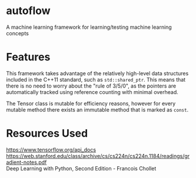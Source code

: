 # autoflow
A machine learning framework for learning/testing machine learning concepts

# Features
This framework takes advantage of the relatively high-level data structures included in the C++11 standard, such as ```std::shared_ptr```.
This means that there is no need to worry about the "rule of 3/5/0", as the pointers are automatically tracked using reference counting
with minimal overhead.

The Tensor class is mutable for efficiency reasons, however for every mutable method there exists an immutable method that is marked as ```const```.

# Resources Used
https://www.tensorflow.org/api_docs \
https://web.stanford.edu/class/archive/cs/cs224n/cs224n.1184/readings/gradient-notes.pdf \
Deep Learning with Python, Second Edition - Francois Chollet
